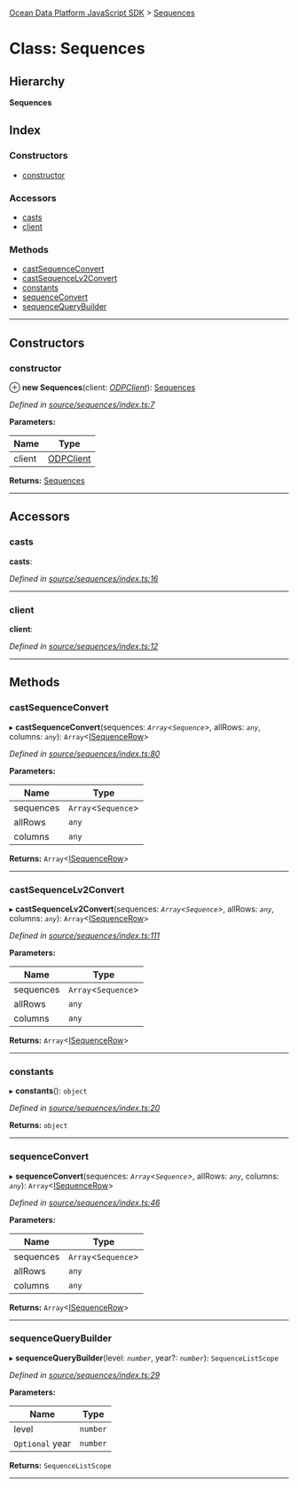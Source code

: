 [Ocean Data Platform JavaScript SDK](../README.md) > [Sequences](../classes/sequences.md)

# Class: Sequences

## Hierarchy

**Sequences**

## Index

### Constructors

* [constructor](sequences.md#constructor)

### Accessors

* [casts](sequences.md#casts)
* [client](sequences.md#client)

### Methods

* [castSequenceConvert](sequences.md#castsequenceconvert)
* [castSequenceLv2Convert](sequences.md#castsequencelv2convert)
* [constants](sequences.md#constants)
* [sequenceConvert](sequences.md#sequenceconvert)
* [sequenceQueryBuilder](sequences.md#sequencequerybuilder)

---

## Constructors

<a id="constructor"></a>

###  constructor

⊕ **new Sequences**(client: *[ODPClient](odpclient.md)*): [Sequences](sequences.md)

*Defined in [source/sequences/index.ts:7](https://github.com/C4IROcean/ODP-sdk-js/blob/4709765/source/sequences/index.ts#L7)*

**Parameters:**

| Name | Type |
| ------ | ------ |
| client | [ODPClient](odpclient.md) |

**Returns:** [Sequences](sequences.md)

___

## Accessors

<a id="casts"></a>

###  casts

**casts**: 

*Defined in [source/sequences/index.ts:16](https://github.com/C4IROcean/ODP-sdk-js/blob/4709765/source/sequences/index.ts#L16)*

___
<a id="client"></a>

###  client

**client**: 

*Defined in [source/sequences/index.ts:12](https://github.com/C4IROcean/ODP-sdk-js/blob/4709765/source/sequences/index.ts#L12)*

___

## Methods

<a id="castsequenceconvert"></a>

###  castSequenceConvert

▸ **castSequenceConvert**(sequences: *`Array`<`Sequence`>*, allRows: *`any`*, columns: *`any`*): `Array`<[ISequenceRow](../interfaces/isequencerow.md)>

*Defined in [source/sequences/index.ts:80](https://github.com/C4IROcean/ODP-sdk-js/blob/4709765/source/sequences/index.ts#L80)*

**Parameters:**

| Name | Type |
| ------ | ------ |
| sequences | `Array`<`Sequence`> |
| allRows | `any` |
| columns | `any` |

**Returns:** `Array`<[ISequenceRow](../interfaces/isequencerow.md)>

___
<a id="castsequencelv2convert"></a>

###  castSequenceLv2Convert

▸ **castSequenceLv2Convert**(sequences: *`Array`<`Sequence`>*, allRows: *`any`*, columns: *`any`*): `Array`<[ISequenceRow](../interfaces/isequencerow.md)>

*Defined in [source/sequences/index.ts:111](https://github.com/C4IROcean/ODP-sdk-js/blob/4709765/source/sequences/index.ts#L111)*

**Parameters:**

| Name | Type |
| ------ | ------ |
| sequences | `Array`<`Sequence`> |
| allRows | `any` |
| columns | `any` |

**Returns:** `Array`<[ISequenceRow](../interfaces/isequencerow.md)>

___
<a id="constants"></a>

###  constants

▸ **constants**(): `object`

*Defined in [source/sequences/index.ts:20](https://github.com/C4IROcean/ODP-sdk-js/blob/4709765/source/sequences/index.ts#L20)*

**Returns:** `object`

___
<a id="sequenceconvert"></a>

###  sequenceConvert

▸ **sequenceConvert**(sequences: *`Array`<`Sequence`>*, allRows: *`any`*, columns: *`any`*): `Array`<[ISequenceRow](../interfaces/isequencerow.md)>

*Defined in [source/sequences/index.ts:46](https://github.com/C4IROcean/ODP-sdk-js/blob/4709765/source/sequences/index.ts#L46)*

**Parameters:**

| Name | Type |
| ------ | ------ |
| sequences | `Array`<`Sequence`> |
| allRows | `any` |
| columns | `any` |

**Returns:** `Array`<[ISequenceRow](../interfaces/isequencerow.md)>

___
<a id="sequencequerybuilder"></a>

###  sequenceQueryBuilder

▸ **sequenceQueryBuilder**(level: *`number`*, year?: *`number`*): `SequenceListScope`

*Defined in [source/sequences/index.ts:29](https://github.com/C4IROcean/ODP-sdk-js/blob/4709765/source/sequences/index.ts#L29)*

**Parameters:**

| Name | Type |
| ------ | ------ |
| level | `number` |
| `Optional` year | `number` |

**Returns:** `SequenceListScope`

___

